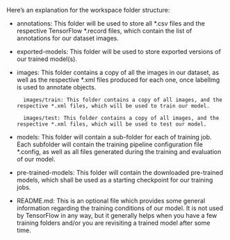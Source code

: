 
Here’s an explanation for the workspace folder structure:

- annotations: This folder will be used to store all *.csv files and the respective TensorFlow *.record files, which contain the list of annotations for our dataset images.

- exported-models: This folder will be used to store exported versions of our trained model(s).

- images: This folder contains a copy of all the images in our dataset, as well as the respective *.xml files produced for each one, once labelImg is used to annotate objects.

        images/train: This folder contains a copy of all images, and the respective *.xml files, which will be used to train our model.

        images/test: This folder contains a copy of all images, and the respective *.xml files, which will be used to test our model.

- models: This folder will contain a sub-folder for each of training job. Each subfolder will contain the training pipeline configuration file *.config, as well as all files generated during the training and evaluation of our model.

- pre-trained-models: This folder will contain the downloaded pre-trained models, which shall be used as a starting checkpoint for our training jobs.

- README.md: This is an optional file which provides some general information regarding the training conditions of our model. It is not used by TensorFlow in any way, but it generally helps when you have a few training folders and/or you are revisiting a trained model after some time.
